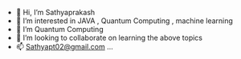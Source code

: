 - 👋 Hi, I’m Sathyaprakash
- 👀 I’m interested in JAVA , Quantum Computing , machine learning 
- 🌱 I’m Quantum Computing 
- 💞️ I’m looking to collaborate on learning the above topics
- 📫 Sathyapt02@gmail.com ...

<!---
Sathyapt02/Sathyapt02 is a ✨ special ✨ repository because its `README.md` (this file) appears on your GitHub profile.
You can click the Preview link to take a look at your changes.
--->

